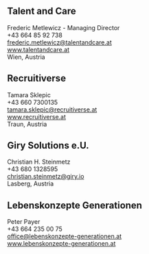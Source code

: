 
## Talent and Care

Frederic Metlewicz - Managing Director  
+43 664 85 92 738  
frederic.metlewicz@talentandcare.at  
www.talentandcare.at  
Wien, Austria  

## Recruitiverse

Tamara Sklepic  
+43 660 7300135  
tamara.sklepic@recruitiverse.at  
www.recruitiverse.at  
Traun, Austria  

## Giry Solutions e.U.

Christian H. Steinmetz  
+43 680 1328595  
christian.steinmetz@giry.io  
Lasberg, Austria  

## Lebenskonzepte Generationen

Peter Payer  
+43 664 235 00 75  
office@lebenskonzepte-generationen.at  
www.lebenskonzepte-generationen.at 
